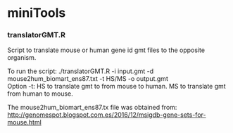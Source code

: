 # miniTools

### translatorGMT.R

Script to translate mouse or human gene id gmt files to the opposite organism. 

To run the script: ./translatorGMT.R -i input.gmt -d mouse2hum_biomart_ens87.txt -t HS/MS -o output.gmt  
Option -t: HS to translate gmt to from mouse to human. MS to translate gmt from human to mouse.

The mouse2hum_biomart_ens87.tx file was obtained from: http://genomespot.blogspot.com.es/2016/12/msigdb-gene-sets-for-mouse.html
